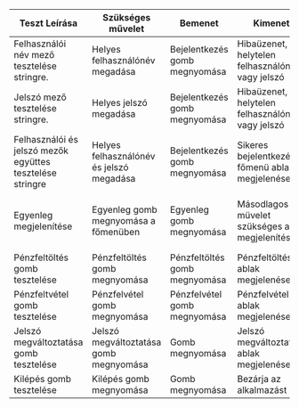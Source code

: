| Teszt Leírása                                              | Szükséges művelet                         | Bemenet                       | Kimenet                                          | Elvárt kimenet                                         | Teszt eredménye |
|------------------------------------------------------------|-------------------------------------------|-------------------------------|--------------------------------------------------|--------------------------------------------------------|-----------------|
| Felhasználói név mező tesztelése stringre.                 | Helyes felhasználónév megadása            | Bejelentkezés gomb megnyomása | Hibaüzenet, helytelen felhasználónév vagy jelszó | Sikertelen bejelentkezés                               | Átment          |
| Jelszó mező tesztelése stringre.                           | Helyes jelszó megadása                    | Bejelentkezés gomb megnyomása | Hibaüzenet, helytelen felhasználónév vagy jelszó | Sikertelen bejelentkezés                               | Átment          | 
| Felhasználói és jelszó mezők együttes  tesztelése stringre | Helyes felhasználónév és  jelszó megadása | Bejelentkezés gomb megnyomása | Sikeres bejelentkezés, főmenü ablak megjelenése  | Sikeres bejelentkezés                                  | Átment          | 
| Egyenleg megjelenítése                                     | Egyenleg gomb megnyomása a főmenüben      | Egyenleg gomb megnyomása      | Másodlagos müvelet szükséges a megjelenítéshez   | Felugró ablakban megjelenik a számlán lévő egyenlegünk | Megbukott       |
 | Pénzfeltöltés gomb tesztelése                              | Pénzfeltöltés gomb megnyomása             | Pénzfeltöltés gomb megnyomása | Pénzfeltöltés ablak megjelenése                  | Pénzfeltöltés ablak megjelenése                        | Átment          | 
| Pénzfeltvétel gomb tesztelése                              | Pénzfelvétel gomb megnyomása              | Pénzfelvétel gomb megnyomása  | Pénzfelvétel ablak megjelenése                   | Pénzfelvétel ablak megjelenése                         | Átment          | 
| Jelszó megváltoztatása gomb tesztelése                     | Jelszó megváltoztatása gomb megnyomása    | Gomb megnyomása               | Jelszó megváltoztatás ablak megjelenése          | Jelszó megváltoztatás ablak megjelenése                | Átment          |
| Kilépés gomb tesztelése                                    | Kilépés gomb megnyomása                   | Gomb megnyomása               | Bezárja az alkalmazást                           | Alkalmazás bezárása                                    | Átment          |